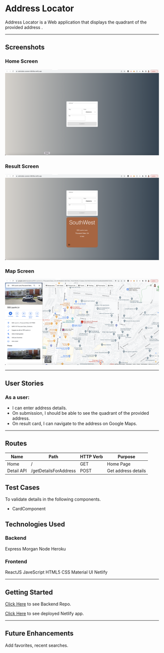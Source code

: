 # Address Locator

Address Locator is a Web application that displays the quadrant of the provided address .

---

## Screenshots

### Home Screen

![Screenshot](Home.png)

### Result Screen

![Screenshot](Result.png)

### Map Screen

![Screenshot](Map.png)

---

## User Stories

### As a user:
* I can enter address details.
* On submission, I should be able to see the quadrant of the provided address.
* On result card, I can navigate to the address on Google Maps.

---

## Routes


| Name | Path | HTTP Verb | Purpose |
|--------|-----|--------|-----|
| Home | / | GET | Home Page
| Detail API | /getDetailsForAddress | POST | Get address details



## Test Cases

To validate details in the following components.
* CardComponent

## Technologies Used

### Backend

Express
Morgan
Node
Heroku

### Frontend

ReactJS
JaveScript
HTML5
CSS
Material UI
Netlify

---

## Getting Started

[Click Here](https://github.com/madhu-mida/address-locator-backend) to see Backend Repo.

[Click Here](https://admirable-caramel-48046a.netlify.app) to see deployed Netlify app.

---

## Future Enhancements

Add favorites, recent searches.
